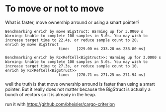 # To move or not to move

What is faster, move ownership arround or using a smart pointer?

```
Benchmarking enrich by move BigStruct: Warming up for 3.0000 s
Warning: Unable to complete 100 samples in 5.0s. You may wish to increase target time to 22.4s, or reduce sample count to 20.
enrich by move BigStruct
                        time:   [229.00 ms 233.28 ms 238.80 ms]

Benchmarking enrich by Rc<RefCell<BigStruct>>: Warming up for 3.0000 s
Warning: Unable to complete 100 samples in 5.0s. You may wish to increase target time to 27.3s, or reduce sample count to 10.
enrich by Rc<RefCell<BigStruct>>
                        time:   [270.71 ms 271.25 ms 271.94 ms]
```

well the truth is that move ownership arround is faster than using a smart pointer. But it really does not matter because the BigStruct is actually a bunch of vectors so it is already in the heap.

run it with <https://github.com/bheisler/cargo-criterion>
